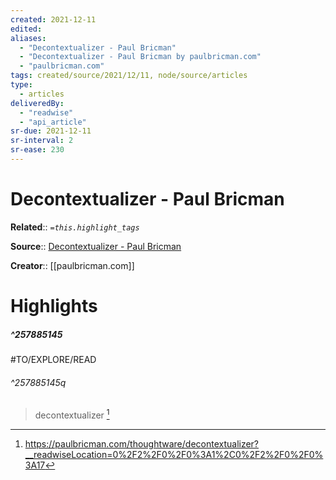 ```yaml
---
created: 2021-12-11
edited:
aliases:
  - "Decontextualizer - Paul Bricman"
  - "Decontextualizer - Paul Bricman by paulbricman.com"
  - "paulbricman.com"
tags: created/source/2021/12/11, node/source/articles
type: 
  - articles
deliveredBy: 
  - "readwise"
  - "api_article"
sr-due: 2021-12-11
sr-interval: 2
sr-ease: 230
---
```

# Decontextualizer - Paul Bricman

**Related**:: 
*`=this.highlight_tags`*

**Source**:: [Decontextualizer - Paul Bricman](https://paulbricman.com/thoughtware/decontextualizer)

**Creator**:: [[paulbricman.com]]

# Highlights
##### ^257885145

#TO/EXPLORE/READ  


###### ^257885145q

> decontextualizer 
  [^257885145]

[^257885145]: https://paulbricman.com/thoughtware/decontextualizer?__readwiseLocation=0%2F2%2F0%2F0%3A1%2C0%2F2%2F0%2F0%3A17

